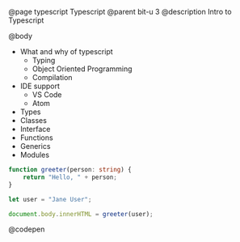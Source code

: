 @page typescript Typescript
@parent bit-u 3
@description Intro to Typescript

@body


- What and why of typescript
  - Typing
  - Object Oriented Programming
  - Compilation
- IDE support
  - VS Code
  - Atom
- Types
- Classes
- Interface
- Functions
- Generics
- Modules


```typescript
function greeter(person: string) {
    return "Hello, " + person;
}

let user = "Jane User";

document.body.innerHTML = greeter(user);
```
@codepen
